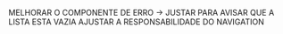 MELHORAR O COMPONENTE DE ERRO -> JUSTAR PARA AVISAR QUE A LISTA ESTA VAZIA
AJUSTAR A RESPONSABILIDADE DO NAVIGATION
